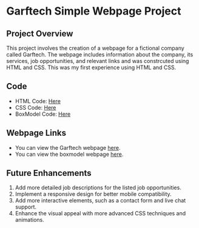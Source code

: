 # Garftech Simple Webpage Project

## Project Overview
This project involves the creation of a webpage for a fictional company called Garftech. The webpage includes information about the company, its services, job opportunities, and relevant links and was constrcuted using HTML and CSS. This was my first experience using HTML and CSS.

## Code
- HTML Code: [Here](https://github.com/alejandro-garf/Simple-Webpage/blob/main/index.html)
- CSS Code: [Here](https://github.com/alejandro-garf/Simple-Webpage/blob/main/styles.css)
- BoxModel Code: [Here](https://github.com/alejandro-garf/Simple-Webpage/blob/main/boxmodel.html)

## Webpage Links
- You can view the Garftech webpage [here](https://garftech-webpage.static.domains/).
- You can view the boxmodel webpage [here](https://garftech-webpage.static.domains/boxmodel).

## Future Enhancements
1. Add more detailed job descriptions for the listed job opportunities.
2. Implement a responsive design for better mobile compatibility.
3. Add more interactive elements, such as a contact form and live chat support.
4. Enhance the visual appeal with more advanced CSS techniques and animations.
